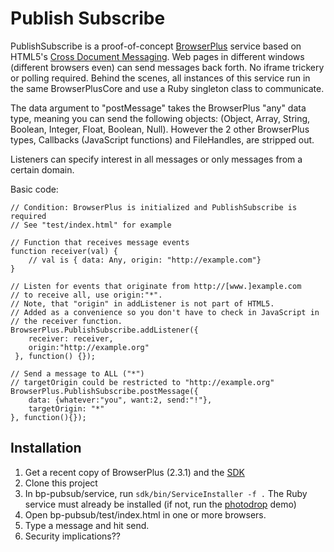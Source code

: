 # Publish Subscribe

PublishSubscribe is a proof-of-concept [BrowserPlus](http://browserplus.yahoo.com/) service based on HTML5's [Cross Document Messaging](http://www.whatwg.org/specs/web-apps/current-work/#crossDocumentMessages). Web pages in different windows (different browsers even) can send messages back forth. No iframe trickery or polling required. Behind the scenes, all instances of this service run in the same BrowserPlusCore and use a Ruby singleton class to communicate.

The data argument to "postMessage" takes the BrowserPlus "any" data type, meaning you can send the following objects:  (Object, Array, String, Boolean, Integer, Float, Boolean, Null).  However the 2 other BrowserPlus types, Callbacks (JavaScript functions) and FileHandles, are stripped out.  

Listeners can specify interest in all messages or only messages from a certain domain.

Basic code:

    // Condition: BrowserPlus is initialized and PublishSubscribe is required
    // See "test/index.html" for example

    // Function that receives message events
    function receiver(val) {
        // val is { data: Any, origin: "http://example.com"}
    }

    // Listen for events that originate from http://[www.]example.com
    // to receive all, use origin:"*".
    // Note, that "origin" in addListener is not part of HTML5.  
    // Added as a convenience so you don't have to check in JavaScript in
    // the receiver function.
    BrowserPlus.PublishSubscribe.addListener({
        receiver: receiver, 
        origin:"http://example.org"
     }, function() {});

    // Send a message to ALL ("*")
    // targetOrigin could be restricted to "http://example.org"
    BrowserPlus.PublishSubscribe.postMessage({
		data: {whatever:"you", want:2, send:"!"},
		targetOrigin: "*"
	}, function(){});


## Installation

1. Get a recent copy of BrowserPlus (2.3.1) and the [SDK](http://browserplus.yahoo.com/developer/service/sdk/)
2. Clone this project
3. In bp-pubsub/service, run `sdk/bin/ServiceInstaller -f .` The Ruby service must already be installed (if not, run the [photodrop](http://browserplus.yahoo.com/demos/photodrop/) demo)
4. Open bp-pubsub/test/index.html in one or more browsers.  
5. Type a message and hit send.
6. Security implications??

